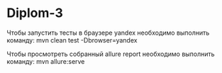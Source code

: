 # Diplom-3
Чтобы запустить тесты в браузере yandex необходимо выполнить команду: mvn clean test -Dbrowser=yandex

Чтобы просмотреть собранный allure report необходимо выполнить команду: mvn allure:serve